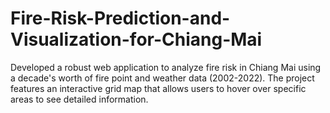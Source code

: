 # Fire-Risk-Prediction-and-Visualization-for-Chiang-Mai
Developed a robust web application to analyze fire risk in Chiang Mai using a decade's worth of fire point and weather data (2002-2022). The project features an interactive grid map that allows users to hover over specific areas to see detailed information.
